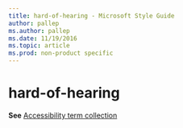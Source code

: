 ```yaml
---
title: hard-of-hearing - Microsoft Style Guide
author: pallep
ms.author: pallep
ms.date: 11/19/2016
ms.topic: article
ms.prod: non-product specific
---
```


# hard-of-hearing

**See** [Accessibility term collection](/style-guide/a-z-word-list-term-collections/term-collections/accessibility-terms)
